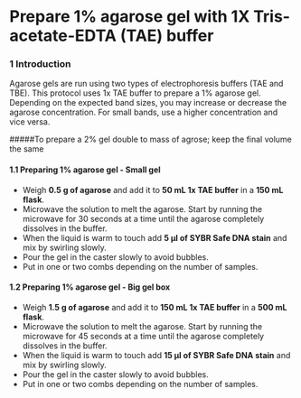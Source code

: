 # Prepare 1% agarose gel with 1X Tris-acetate-EDTA (TAE) buffer

### 1	Introduction

Agarose gels are run using two types of electrophoresis buffers (TAE and TBE). This protocol uses 1x TAE buffer to prepare a 1% agarose gel. Depending on the expected band sizes, you may increase or decrease the agarose concentration. For small bands, use a higher concentration and vice versa.

#####To prepare a 2% gel double to mass of agrose; keep the final volume the same 

#### 1.1 Preparing 1% agarose gel - Small gel

  * Weigh **0.5 g of agarose** and add it to **50 mL 1x TAE buffer** in a **150 mL flask**.
  * Microwave the solution to melt the agarose. Start by running the microwave for 30 seconds at a time until the agarose completely dissolves in the buffer.
  * When the liquid is warm to touch add **5 &#956;l of SYBR Safe DNA stain** and mix by swirling slowly.
  * Pour the gel in the caster slowly to avoid bubbles.
  * Put in one or two combs depending on the number of samples.  

#### 1.2 Preparing 1% agarose gel - Big gel box
  * Weigh **1.5 g of agarose** and add it to **150 mL 1x TAE buffer** in a **500 mL flask**.
  * Microwave the solution to melt the agarose. Start by running the microwave for 45 seconds at a time until the agarose completely dissolves in the buffer.
  * When the liquid is warm to touch add **15 &#956;l of SYBR Safe DNA stain** and mix by swirling slowly.
  * Pour the gel in the caster slowly to avoid bubbles.
  * Put in one or two combs depending on the number of samples. 
